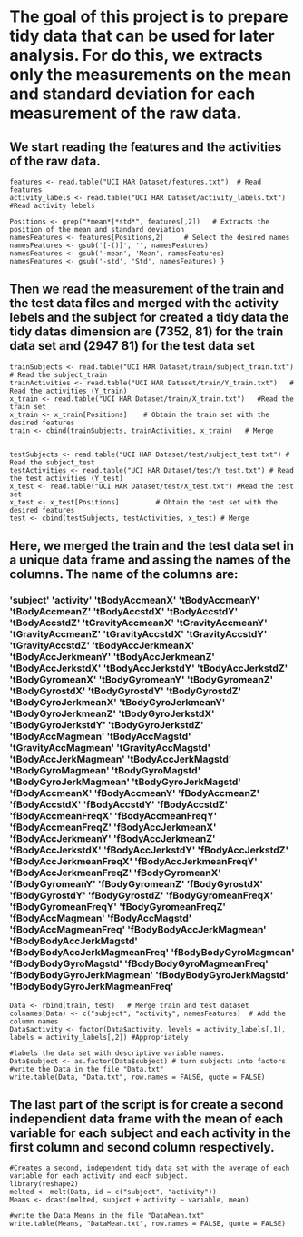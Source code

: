 
# The goal of this project is to prepare tidy data that can be used for later analysis. For do this, we extracts only the measurements on the mean and standard deviation for each measurement of the raw data. 


## We start reading the features and the activities of the raw data. 
``` [R]
features <- read.table("UCI HAR Dataset/features.txt")  # Read features
activity_labels <- read.table("UCI HAR Dataset/activity_labels.txt")  #Read activity lebels

Positions <- grep("*mean*|*std*", features[,2])   # Extracts the position of the mean and standard deviation
namesFeatures <- features[Positions,2]     # Select the desired names 
namesFeatures <- gsub('[-()]', '', namesFeatures)
namesFeatures <- gsub('-mean', 'Mean', namesFeatures)
namesFeatures <- gsub('-std', 'Std', namesFeatures) } 
```



## Then we read the measurement of the train and the test data files and merged with the activity lebels and the subject for created a tidy data the tidy datas dimension are (7352, 81) for the train data set and (2947 81) for the test data set
``` [R]
trainSubjects <- read.table("UCI HAR Dataset/train/subject_train.txt") # Read the subject_train
trainActivities <- read.table("UCI HAR Dataset/train/Y_train.txt")   # Read the activities (Y_train)
x_train <- read.table("UCI HAR Dataset/train/X_train.txt")   #Read the train set
x_train <- x_train[Positions]    # Obtain the train set with the desired features
train <- cbind(trainSubjects, trainActivities, x_train)   # Merge


testSubjects <- read.table("UCI HAR Dataset/test/subject_test.txt") # Read the subject_test
testActivities <- read.table("UCI HAR Dataset/test/Y_test.txt") # Read the test activities (Y_test)
x_test <- read.table("UCI HAR Dataset/test/X_test.txt") #Read the test set
x_test <- x_test[Positions]         # Obtain the test set with the desired features
test <- cbind(testSubjects, testActivities, x_test) # Merge
```



## Here, we merged the train and the test data set in a unique data frame and assing the names of the columns. The name of the columns are:
### 'subject' 'activity' 'tBodyAccmeanX' 'tBodyAccmeanY' 'tBodyAccmeanZ' 'tBodyAccstdX' 'tBodyAccstdY' 'tBodyAccstdZ' 'tGravityAccmeanX' 'tGravityAccmeanY' 'tGravityAccmeanZ' 'tGravityAccstdX' 'tGravityAccstdY' 'tGravityAccstdZ' 'tBodyAccJerkmeanX' 'tBodyAccJerkmeanY' 'tBodyAccJerkmeanZ' 'tBodyAccJerkstdX' 'tBodyAccJerkstdY' 'tBodyAccJerkstdZ' 'tBodyGyromeanX' 'tBodyGyromeanY' 'tBodyGyromeanZ' 'tBodyGyrostdX' 'tBodyGyrostdY' 'tBodyGyrostdZ' 'tBodyGyroJerkmeanX' 'tBodyGyroJerkmeanY' 'tBodyGyroJerkmeanZ' 'tBodyGyroJerkstdX' 'tBodyGyroJerkstdY' 'tBodyGyroJerkstdZ' 'tBodyAccMagmean' 'tBodyAccMagstd' 'tGravityAccMagmean' 'tGravityAccMagstd' 'tBodyAccJerkMagmean' 'tBodyAccJerkMagstd' 'tBodyGyroMagmean' 'tBodyGyroMagstd' 'tBodyGyroJerkMagmean' 'tBodyGyroJerkMagstd' 'fBodyAccmeanX' 'fBodyAccmeanY' 'fBodyAccmeanZ' 'fBodyAccstdX' 'fBodyAccstdY' 'fBodyAccstdZ' 'fBodyAccmeanFreqX' 'fBodyAccmeanFreqY' 'fBodyAccmeanFreqZ' 'fBodyAccJerkmeanX' 'fBodyAccJerkmeanY' 'fBodyAccJerkmeanZ' 'fBodyAccJerkstdX' 'fBodyAccJerkstdY' 'fBodyAccJerkstdZ' 'fBodyAccJerkmeanFreqX' 'fBodyAccJerkmeanFreqY' 'fBodyAccJerkmeanFreqZ' 'fBodyGyromeanX' 'fBodyGyromeanY' 'fBodyGyromeanZ' 'fBodyGyrostdX' 'fBodyGyrostdY' 'fBodyGyrostdZ' 'fBodyGyromeanFreqX' 'fBodyGyromeanFreqY' 'fBodyGyromeanFreqZ' 'fBodyAccMagmean' 'fBodyAccMagstd' 'fBodyAccMagmeanFreq' 'fBodyBodyAccJerkMagmean' 'fBodyBodyAccJerkMagstd' 'fBodyBodyAccJerkMagmeanFreq' 'fBodyBodyGyroMagmean' 'fBodyBodyGyroMagstd' 'fBodyBodyGyroMagmeanFreq' 'fBodyBodyGyroJerkMagmean' 'fBodyBodyGyroJerkMagstd' 'fBodyBodyGyroJerkMagmeanFreq'
``` [R]
Data <- rbind(train, test)   # Merge train and test dataset
colnames(Data) <- c("subject", "activity", namesFeatures)  # Add the column names
Data$activity <- factor(Data$activity, levels = activity_labels[,1], labels = activity_labels[,2]) #Appropriately
                                                                        #labels the data set with descriptive variable names.
Data$subject <- as.factor(Data$subject) # turn subjects into factors
#write the Data in the file "Data.txt"
write.table(Data, "Data.txt", row.names = FALSE, quote = FALSE)
```



## The last part of the script is for create a second independient data frame with the mean of each variable for each subject and each activity in the first column and second column respectively.
``` [R]
#Creates a second, independent tidy data set with the average of each variable for each activity and each subject.
library(reshape2)
melted <- melt(Data, id = c("subject", "activity"))
Means <- dcast(melted, subject + activity ~ variable, mean) 

#write the Data Means in the file "DataMean.txt"
write.table(Means, "DataMean.txt", row.names = FALSE, quote = FALSE)
```

